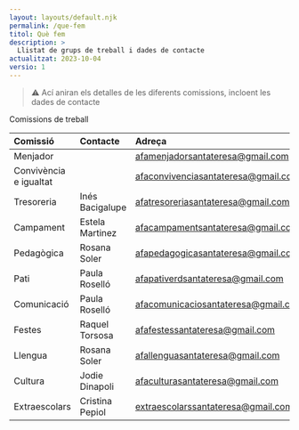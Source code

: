 ```yaml
---
layout: layouts/default.njk
permalink: /que-fem
titol: Què fem
description: >
  Llistat de grups de treball i dades de contacte
actualitzat: 2023-10-04
versio: 1
---
```


> ⚠ Ací aniran els detalles de les diferents comissions, incloent les dades de contacte

Comissions de treball

| Comissió               | Contacte        |Adreça
| :--                    | :--             | :--
| Menjador               |                 | <afamenjadorsantateresa@gmail.com>
| Convivència e igualtat |                 | <afaconvivenciasantateresa@gmail.com>
| Tresoreria             | Inés Bacigalupe | <afatresoreriasantateresa@gmail.com>
| Campament              | Estela Martinez | <afacampamentsantateresa@gmail.com>
| Pedagògica             | Rosana Soler    | <afapedagogicasantateresa@gmail.com>
| Pati                   | Paula Roselló   | <afapativerdsantateresa@gmail.com>
| Comunicació            | Paula Roselló   | <afacomunicaciosantateresa@gmail.com>
| Festes                 | Raquel Torsosa  | <afafestessantateresa@gmail.com>
| Llengua                | Rosana Soler    | <afallenguasantateresa@gmail.com>
| Cultura                | Jodie Dinapoli  | <afaculturasantateresa@gmail.com>
| Extraescolars          | Cristina Pepiol | <extraescolarssantateresa@gmail.com>

